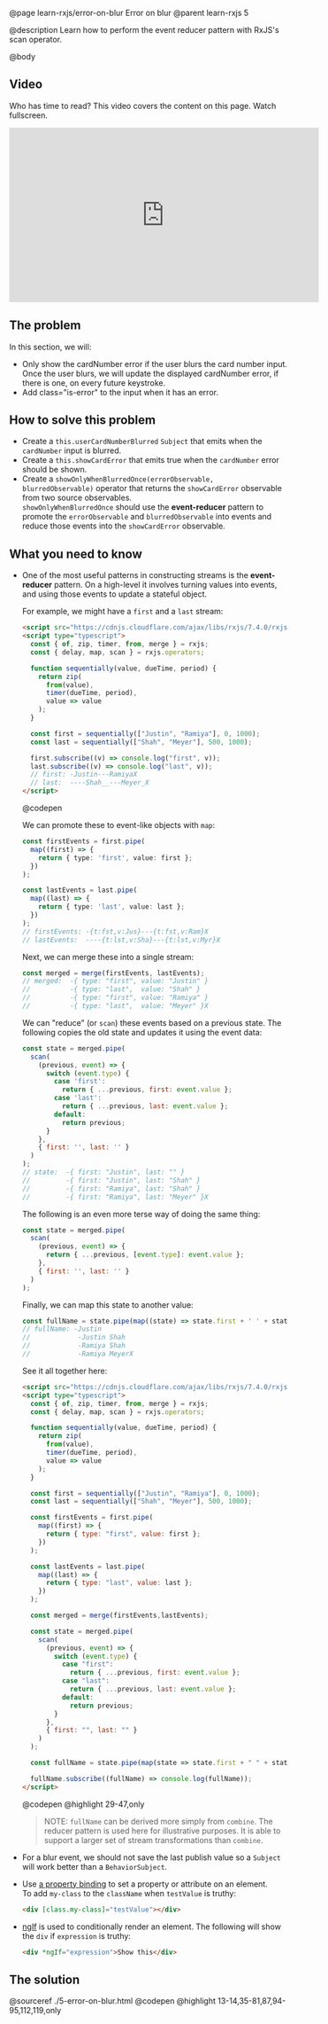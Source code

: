 @page learn-rxjs/error-on-blur Error on blur
@parent learn-rxjs 5

@description Learn how to perform the event reducer pattern with RxJS's scan operator.

@body

## Video

Who has time to read? This video covers the content on this page. Watch fullscreen.

<iframe width="560" height="315" src="https://www.youtube.com/embed/3cM-IaOO048" frameborder="0" allow="accelerometer; autoplay; encrypted-media; gyroscope; picture-in-picture" allowfullscreen></iframe>

## The problem

In this section, we will:

- Only show the cardNumber error if the user blurs the card number input. Once the user blurs,
  we will update the displayed cardNumber error, if there is one, on every future keystroke.
- Add class="is-error" to the input when it has an error.

## How to solve this problem

- Create a `this.userCardNumberBlurred` `Subject` that emits when the `cardNumber` input is blurred.
- Create a `this.showCardError` that emits true when the `cardNumber` error should be shown.
- Create a `showOnlyWhenBlurredOnce(errorObservable, blurredObservable)` operator that returns
  the `showCardError` observable from two source observables.  
  `showOnlyWhenBlurredOnce` should use the **event-reducer** pattern to
  promote the `errorObservable` and `blurredObservable` into events and
  reduce those events into the `showCardError` observable.

## What you need to know

- One of the most useful patterns in constructing streams is the **event-reducer**
  pattern. On a high-level it involves turning values into events, and using those
  events to update a stateful object.

  For example, we might have a `first` and a `last` stream:

  ```html
  <script src="https://cdnjs.cloudflare.com/ajax/libs/rxjs/7.4.0/rxjs.umd.min.js"></script>
  <script type="typescript">
    const { of, zip, timer, from, merge } = rxjs;
    const { delay, map, scan } = rxjs.operators;

    function sequentially(value, dueTime, period) {
      return zip(
        from(value),
        timer(dueTime, period),
        value => value
      );
    }

    const first = sequentially(["Justin", "Ramiya"], 0, 1000);
    const last = sequentially(["Shah", "Meyer"], 500, 1000);

    first.subscribe((v) => console.log("first", v));
    last.subscribe((v) => console.log("last", v));
    // first: -Justin---RamiyaX
    // last:  ----Shah__---Meyer_X
  </script>
  ```

  @codepen

  We can promote these to event-like objects with `map`:

  ```typescript
  const firstEvents = first.pipe(
    map((first) => {
      return { type: 'first', value: first };
    })
  );

  const lastEvents = last.pipe(
    map((last) => {
      return { type: 'last', value: last };
    })
  );
  // firstEvents: -{t:fst,v:Jus}---{t:fst,v:Ram}X
  // lastEvents:  ----{t:lst,v:Sha}---{t:lst,v:Myr}X
  ```

  Next, we can merge these into a single stream:

  ```js
  const merged = merge(firstEvents, lastEvents);
  // merged:  -{ type: "first", value: "Justin" }
  //          -{ type: "last",  value: "Shah" }
  //          -{ type: "first", value: "Ramiya" }
  //          -{ type: "last",  value: "Meyer" }X
  ```

  We can "reduce" (or `scan`) these events based on a previous
  state. The following copies the old state and updates it using the event
  data:

  ```js
  const state = merged.pipe(
    scan(
      (previous, event) => {
        switch (event.type) {
          case 'first':
            return { ...previous, first: event.value };
          case 'last':
            return { ...previous, last: event.value };
          default:
            return previous;
        }
      },
      { first: '', last: '' }
    )
  );
  // state:  -{ first: "Justin", last: "" }
  //         -{ first: "Justin", last: "Shah" }
  //         -{ first: "Ramiya", last: "Shah" }
  //         -{ first: "Ramiya", last: "Meyer" }X
  ```

  The following is an even more terse way of doing the same thing:

  ```js
  const state = merged.pipe(
    scan(
      (previous, event) => {
        return { ...previous, [event.type]: event.value };
      },
      { first: '', last: '' }
    )
  );
  ```

  Finally, we can map this state to another value:

  ```js
  const fullName = state.pipe(map((state) => state.first + ' ' + state.last));
  // fullName: -Justin
  //            -Justin Shah
  //            -Ramiya Shah
  //            -Ramiya MeyerX
  ```

  See it all together here:

  ```html
  <script src="https://cdnjs.cloudflare.com/ajax/libs/rxjs/7.4.0/rxjs.umd.min.js"></script>
  <script type="typescript">
    const { of, zip, timer, from, merge } = rxjs;
    const { delay, map, scan } = rxjs.operators;

    function sequentially(value, dueTime, period) {
      return zip(
        from(value),
        timer(dueTime, period),
        value => value
      );
    }

    const first = sequentially(["Justin", "Ramiya"], 0, 1000);
    const last = sequentially(["Shah", "Meyer"], 500, 1000);

    const firstEvents = first.pipe(
      map((first) => {
        return { type: "first", value: first };
      })
    );

    const lastEvents = last.pipe(
      map((last) => {
        return { type: "last", value: last };
      })
    );

    const merged = merge(firstEvents,lastEvents);

    const state = merged.pipe(
      scan(
        (previous, event) => {
          switch (event.type) {
            case "first":
              return { ...previous, first: event.value };
            case "last":
              return { ...previous, last: event.value };
            default:
              return previous;
          }
        },
        { first: "", last: "" }
      )
    );

    const fullName = state.pipe(map(state => state.first + " " + state.last));

    fullName.subscribe((fullName) => console.log(fullName));
  </script>
  ```

  @codepen
  @highlight 29-47,only

  > NOTE: `fullName` can be derived more simply from `combine`. The reducer
  > pattern is used here for illustrative purposes. It is able to support a larger
  > set of stream transformations than `combine`.

- For a blur event, we should not save the last publish value
  so a `Subject` will work better than a `BehaviorSubject`.
- Use [a property binding](https://angular.io/guide/template-syntax#property-binding--property-) to set a property or attribute on an element.  
  To add `my-class` to the `className` when `testValue` is truthy:

  ```html
  <div [class.my-class]="testValue"></div>
  ```

- [ngIf](https://angular.io/api/common/NgIf) is used to conditionally render
  an element. The following will show the `div` if `expression` is truthy:
  ```html
  <div *ngIf="expression">Show this</div>
  ```

## The solution

@sourceref ./5-error-on-blur.html
@codepen
@highlight 13-14,35-81,87,94-95,112,119,only
